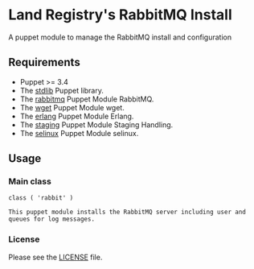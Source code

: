 # Land Registry's RabbitMQ Install

A puppet module to manage the RabbitMQ install and configuration

## Requirements

* Puppet  >=  3.4
* The [stdlib](https://forge.puppetlabs.com/puppetlabs/stdlib) Puppet library.
* The [rabbitmq](https://forge.puppetlabs.com/puppetlabs/rabbitmq) Puppet Module RabbitMQ.
* The [wget](https://forge.puppetlabs.com/maestrodev/wget) Puppet Module wget.
* The [erlang](https://forge.puppetlabs.com/garethr/erlang) Puppet Module Erlang.
* The [staging](https://forge.puppetlabs.com/nanliu/staging) Puppet Module Staging Handling.
* The [selinux](https://forge.puppet.com/jfryman/selinux) Puppet Module selinux.

## Usage

### Main class

```
class ( 'rabbit' )

This puppet module installs the RabbitMQ server including user and queues for log messages.

```

### License

Please see the [LICENSE](https://github.com/LandRegistry-Ops/puppet-x-rabbitmq/blob/master/LICENSE.md) file.

